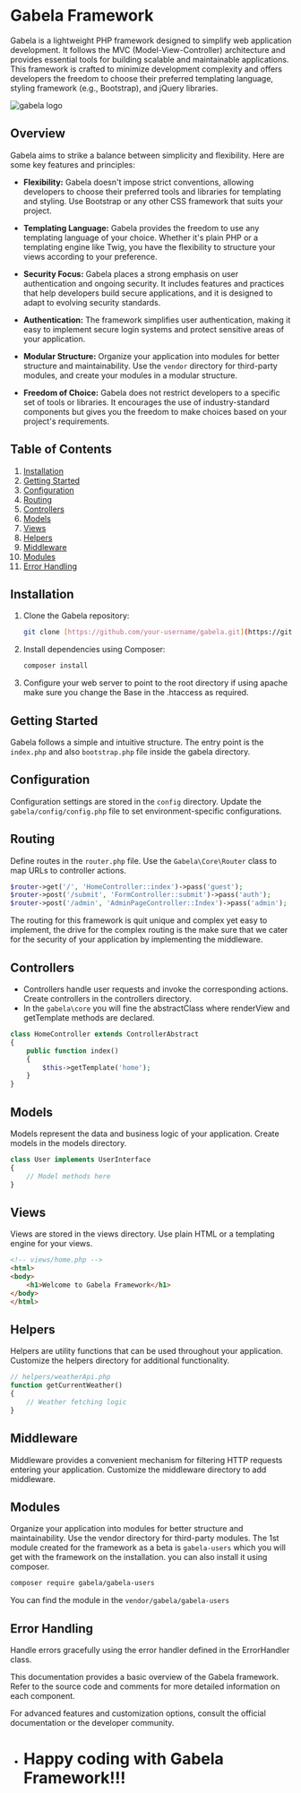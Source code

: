# Gabela Framework

Gabela is a lightweight PHP framework designed to simplify web application development. It follows the MVC (Model-View-Controller) architecture and provides essential tools for building scalable and maintainable applications. This framework is crafted to minimize development complexity and offers developers the freedom to choose their preferred templating language, styling framework (e.g., Bootstrap), and jQuery libraries.

![gabela logo](https://github.com/gabela-framework/gabela/assets/161472830/d3513f4b-da42-4126-b923-78839d9f87c8)

## Overview

Gabela aims to strike a balance between simplicity and flexibility. Here are some key features and principles:

- **Flexibility:** Gabela doesn't impose strict conventions, allowing developers to choose their preferred tools and libraries for templating and styling. Use Bootstrap or any other CSS framework that suits your project.

- **Templating Language:** Gabela provides the freedom to use any templating language of your choice. Whether it's plain PHP or a templating engine like Twig, you have the flexibility to structure your views according to your preference.

- **Security Focus:** Gabela places a strong emphasis on user authentication and ongoing security. It includes features and practices that help developers build secure applications, and it is designed to adapt to evolving security standards.

- **Authentication:** The framework simplifies user authentication, making it easy to implement secure login systems and protect sensitive areas of your application.

- **Modular Structure:** Organize your application into modules for better structure and maintainability. Use the `vendor` directory for third-party modules, and create your modules in a modular structure.

- **Freedom of Choice:** Gabela does not restrict developers to a specific set of tools or libraries. It encourages the use of industry-standard components but gives you the freedom to make choices based on your project's requirements.

## Table of Contents

1. [Installation](#installation)
2. [Getting Started](#getting-started)
3. [Configuration](#configuration)
4. [Routing](#routing)
5. [Controllers](#controllers)
6. [Models](#models)
7. [Views](#views)
8. [Helpers](#helpers)
9. [Middleware](#middleware)
10. [Modules](#modules)
11. [Error Handling](#error-handling)

## Installation

1. Clone the Gabela repository:

    ```bash
    git clone [https://github.com/your-username/gabela.git](https://github.com/gabela-framework/gabela.git)
    ```

2. Install dependencies using Composer:

    ```bash
    composer install
    ```

3. Configure your web server to point to the root directory if using apache make sure you change the Base in the .htaccess as required.

## Getting Started

Gabela follows a simple and intuitive structure. The entry point is the `index.php` and also `bootstrap.php` file inside the gabela  directory.

## Configuration

Configuration settings are stored in the `config` directory. Update the `gabela/config/config.php` file to set environment-specific configurations.

## Routing

Define routes in the `router.php` file. Use the `Gabela\Core\Router` class to map URLs to controller actions.

```php
$router->get('/', 'HomeController::index')->pass('guest');
$router->post('/submit', 'FormController::submit')->pass('auth');
$router->post('/admin', 'AdminPageController::Index')->pass('admin');
```
The routing for this framework is quit unique and complex yet easy to implement, the drive for the complex routing is the make sure that we cater for the security of your application by implementing the middleware.

## Controllers
-	Controllers handle user requests and invoke the corresponding actions. Create controllers in the controllers directory.
-	In the `gabela\core` you will fine the abstractClass where renderView and getTemplate methods are declared.

```php
class HomeController extends ControllerAbstract
{
    public function index()
    {
        $this->getTemplate('home');
    }
}
```

## Models
Models represent the data and business logic of your application. Create models in the models directory.

```php
class User implements UserInterface
{
    // Model methods here
}
```

## Views
Views are stored in the views directory. Use plain HTML or a templating engine for your views.

```html
<!-- views/home.php -->
<html>
<body>
    <h1>Welcome to Gabela Framework</h1>
</body>
</html>

```

## Helpers
Helpers are utility functions that can be used throughout your application. Customize the helpers directory for additional functionality.

```php
// helpers/weatherApi.php
function getCurrentWeather()
{
    // Weather fetching logic
}

```

## Middleware
Middleware provides a convenient mechanism for filtering HTTP requests entering your application. Customize the middleware directory to add middleware.

## Modules
Organize your application into modules for better structure and maintainability. Use the vendor directory for third-party modules.
The 1st module created for the framework as a beta is `gabela-users` which you will get with the framework on the installation. you can also install it using composer.
```sh
composer require gabela/gabela-users
```
You can find the module in the `vendor/gabela/gabela-users`

## Error Handling
Handle errors gracefully using the error handler defined in the ErrorHandler class.

This documentation provides a basic overview of the Gabela framework. Refer to the source code and comments for more detailed information on each component.

For advanced features and customization options, consult the official documentation or the developer community.

* # Happy coding with Gabela Framework!!!






